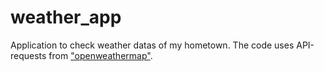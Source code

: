 # weather_app
Application to check weather datas of my hometown. The code uses API-requests from ["openweathermap"](https://openweathermap.org/api).
